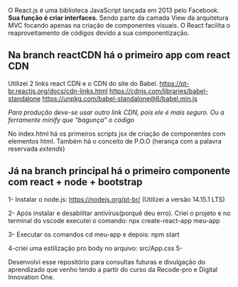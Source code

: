 O React.js é uma biblioteca JavaScript  lançada em 2013 pelo Facebook. **Sua função é criar interfaces.** Sendo parte da camada View da arquitetura MVC focando apenas na criação de componentes visuais. O React facilita o reaproveitamento de códigos devido a sua componentização.

## Na branch reactCDN há o primeiro app com react CDN
Utilizei 2 links react CDN e o CDN do site do Babel.
https://pt-br.reactjs.org/docs/cdn-links.html
https://cdnjs.com/libraries/babel-standalone
https://unpkg.com/babel-standalone@6/babel.min.js

*Para produção deve-se usar outro link CDN, pois ele é mais seguro. Ou a ferramente minify que "bagunça" o código*

No index.html há os primeiros scripts jsx de criação de componentes com elementos html.
Também há o conceito de P.O.O (herança com a palavra reservada _extends_)


## Já na branch principal há o primeiro componente com react + node + bootstrap

1- Instalar o node.js: https://nodejs.org/pt-br/
(Utilizei a versão 14.15.1 LTS)

2- Após instalar e desabilitar antivírus(porquê deu erro). Criei o projeto e no terminal do vscode executei o comando:
npx create-react-app meu-app

3- Executar os comandos cd meu-app e depois: npm start

4-criei uma estilização pro body no arquivo: src/App.css
5-


Desenvolvi esse repositório para consultas futuras e divulgação do aprendizado que venho tendo a partir do curso da Recode-pro e Digital Innovation One.



















